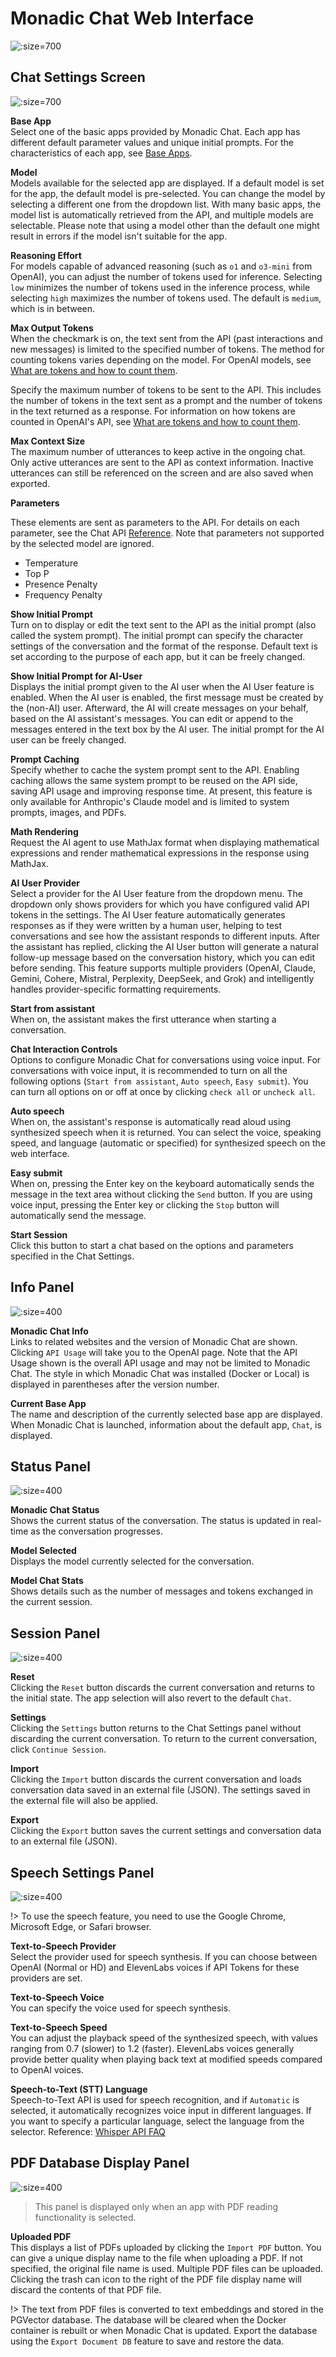 # Monadic Chat Web Interface

![](../assets/images/monadic-chat-web.png ':size=700')

## Chat Settings Screen

![](../assets/images/chat-settings.png ':size=700')

**Base App** <br />
Select one of the basic apps provided by Monadic Chat. Each app has different default parameter values and unique initial prompts. For the characteristics of each app, see [Base Apps](./basic-apps.md).

**Model** <br />
Models available for the selected app are displayed. If a default model is set for the app, the default model is pre-selected. You can change the model by selecting a different one from the dropdown list.  With many basic apps, the model list is automatically retrieved from the API, and multiple models are selectable. Please note that using a model other than the default one might result in errors if the model isn't suitable for the app.

**Reasoning Effort** <br />
For models capable of advanced reasoning (such as `o1` and `o3-mini` from OpenAI), you can adjust the number of tokens used for inference. Selecting `low` minimizes the number of tokens used in the inference process, while selecting `high` maximizes the number of tokens used. The default is `medium`, which is in between.

**Max Output Tokens** <br />
When the checkmark is on, the text sent from the API (past interactions and new messages) is limited to the specified number of tokens. The method for counting tokens varies depending on the model. For OpenAI models, see [What are tokens and how to count them](https://help.openai.com/en/articles/4936856-what-are-tokens-and-how-to-count-them).

Specify the maximum number of tokens to be sent to the API. This includes the number of tokens in the text sent as a prompt and the number of tokens in the text returned as a response. For information on how tokens are counted in OpenAI's API, see [What are tokens and how to count them](https://help.openai.com/en/articles/4936856-what-are-tokens-and-how-to-count-them).

**Max Context Size** <br />
The maximum number of utterances to keep active in the ongoing chat. Only active utterances are sent to the API as context information. Inactive utterances can still be referenced on the screen and are also saved when exported.

**Parameters**<br />

These elements are sent as parameters to the API. For details on each parameter, see the Chat API [Reference](https://platform.openai.com/docs/api-reference/chat). Note that parameters not supported by the selected model are ignored.

- Temperature
- Top P
- Presence Penalty
- Frequency Penalty

**Show Initial Prompt**<br />
Turn on to display or edit the text sent to the API as the initial prompt (also called the system prompt). The initial prompt can specify the character settings of the conversation and the format of the response. Default text is set according to the purpose of each app, but it can be freely changed.

**Show Initial Prompt for AI-User**<br />
Displays the initial prompt given to the AI user when the AI User feature is enabled. When the AI user is enabled, the first message must be created by the (non-AI) user.  Afterward, the AI will create messages on your behalf, based on the AI assistant's messages. You can edit or append to the messages entered in the text box by the AI user. The initial prompt for the AI user can be freely changed.

**Prompt Caching**<br />
Specify whether to cache the system prompt sent to the API. Enabling caching allows the same system prompt to be reused on the API side, saving API usage and improving response time. At present, this feature is only available for Anthropic's Claude model and is limited to system prompts, images, and PDFs.

**Math Rendering**<br />
Request the AI agent to use MathJax format when displaying mathematical expressions and render mathematical expressions in the response using MathJax.

**AI User Provider**<br />
Select a provider for the AI User feature from the dropdown menu. The dropdown only shows providers for which you have configured valid API tokens in the settings. The AI User feature automatically generates responses as if they were written by a human user, helping to test conversations and see how the assistant responds to different inputs. After the assistant has replied, clicking the AI User button will generate a natural follow-up message based on the conversation history, which you can edit before sending. This feature supports multiple providers (OpenAI, Claude, Gemini, Cohere, Mistral, Perplexity, DeepSeek, and Grok) and intelligently handles provider-specific formatting requirements.

**Start from assistant**<br />
When on, the assistant makes the first utterance when starting a conversation.

**Chat Interaction Controls**<br />
Options to configure Monadic Chat for conversations using voice input. For conversations with voice input, it is recommended to turn on all the following options (`Start from assistant`, `Auto speech`, `Easy submit`). You can turn all options on or off at once by clicking `check all` or `uncheck all`.

**Auto speech**<br />
When on, the assistant's response is automatically read aloud using synthesized speech when it is returned. You can select the voice, speaking speed, and language (automatic or specified) for synthesized speech on the web interface.

**Easy submit**<br />
When on, pressing the Enter key on the keyboard automatically sends the message in the text area without clicking the `Send` button. If you are using voice input, pressing the Enter key or clicking the `Stop` button will automatically send the message.

**Start Session** <br />
Click this button to start a chat based on the options and parameters specified in the Chat Settings.

## Info Panel

![](../assets/images/monadic-chat-info.png ':size=400')

**Monadic Chat Info**<br />
Links to related websites and the version of Monadic Chat are shown. Clicking `API Usage` will take you to the OpenAI page. Note that the API Usage shown is the overall API usage and may not be limited to Monadic Chat.  The style in which Monadic Chat was installed (Docker or Local) is displayed in parentheses after the version number.

**Current Base App**<br />
The name and description of the currently selected base app are displayed. When Monadic Chat is launched, information about the default app, `Chat`, is displayed.

## Status Panel

![](../assets/images/monadic-chat-status.png ':size=400')

**Monadic Chat Status**<br />
Shows the current status of the conversation. The status is updated in real-time as the conversation progresses.

**Model Selected**<br />
Displays the model currently selected for the conversation.

**Model Chat Stats**<br />
Shows details such as the number of messages and tokens exchanged in the current session.


## Session Panel

![](../assets/images/monadic-chat-session.png ':size=400')

**Reset**<br />
Clicking the `Reset` button discards the current conversation and returns to the initial state. The app selection will also revert to the default `Chat`.

**Settings**<br />
Clicking the `Settings` button returns to the Chat Settings panel without discarding the current conversation. To return to the current conversation, click `Continue Session`.

**Import**<br />
Clicking the `Import` button discards the current conversation and loads conversation data saved in an external file (JSON). The settings saved in the external file will also be applied.

**Export**<br />
Clicking the `Export` button saves the current settings and conversation data to an external file (JSON).

## Speech Settings Panel

![](../assets/images/monadic-chat-tts.png ':size=400')

!> To use the speech feature, you need to use the Google Chrome, Microsoft Edge, or Safari browser.

**Text-to-Speech Provider**<br />
Select the provider used for speech synthesis. If you can choose between OpenAI (Normal or HD) and ElevenLabs voices if API Tokens for these providers are set.

**Text-to-Speech Voice**<br />
You can specify the voice used for speech synthesis.

**Text-to-Speech Speed**<br />
You can adjust the playback speed of the synthesized speech, with values ranging from 0.7 (slower) to 1.2 (faster). ElevenLabs voices generally provide better quality when playing back text at modified speeds compared to OpenAI voices.

**Speech-to-Text (STT) Language**<br />
Speech-to-Text API is used for speech recognition, and if `Automatic` is selected, it automatically recognizes voice input in different languages. If you want to specify a particular language, select the language from the selector.
Reference: [Whisper API FAQ](https://help.openai.com/en/articles/7031512-whisper-api-faq)


## PDF Database Display Panel

![](../assets/images/monadic-chat-pdf-db.png ':size=400')

> This panel is displayed only when an app with PDF reading functionality is selected.

**Uploaded PDF**<br />
This displays a list of PDFs uploaded by clicking the `Import PDF` button. You can give a unique display name to the file when uploading a PDF. If not specified, the original file name is used. Multiple PDF files can be uploaded. Clicking the trash can icon to the right of the PDF file display name will discard the contents of that PDF file.

!> The text from PDF files is converted to text embeddings and stored in the PGVector database. The database will be cleared when the Docker container is rebuilt or when Monadic Chat is updated. Export the database using the `Export Document DB` feature to save and restore the data.


